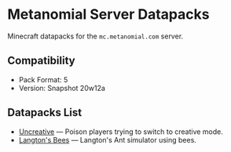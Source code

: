 # Metanomial Server Datapacks
Minecraft datapacks for the `mc.metanomial.com` server.

## Compatibility
- Pack Format: 5
- Version: Snapshot 20w12a

## Datapacks List
- [Uncreative](uncreative) — Poison players trying to switch to creative mode.
- [Langton's Bees](langton) — Langton's Ant simulator using bees.
